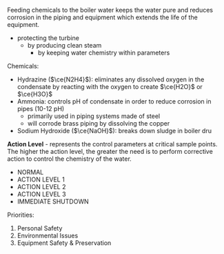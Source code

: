 Feeding chemicals to the boiler water keeps the water pure and reduces corrosion in the piping and equipment which extends the life of the equipment.

-	protecting the turbine
	-	by producing clean steam
		-	by keeping water chemistry within parameters
		
Chemicals:
-	Hydrazine ($\ce{N2H4}$): eliminates any dissolved oxygen in the condensate by reacting with the oxygen to create $\ce{H2O}$ or $\ce{H3O}$
-	Ammonia: controls pH of condensate in order to reduce corrosion in pipes (10-12 pH)
	-	primarily used in piping systems made of steel
	-	will corrode brass piping by dissolving the copper
-	Sodium Hydroxide ($\ce{NaOH}$): breaks down sludge in boiler dru

**Action Level** - represents the control parameters at critical sample points. The higher the action level, the greater the need is to perform corrective action to control the chemistry of the water.
-	NORMAL
-	ACTION LEVEL 1
-	ACTION LEVEL 2
-	ACTION LEVEL 3
-	IMMEDIATE SHUTDOWN


Priorities:
1.	Personal Safety
2.	Environmental Issues
3.	Equipment Safety & Preservation
